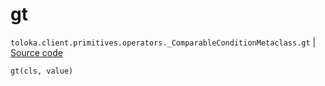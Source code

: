 # gt
`toloka.client.primitives.operators._ComparableConditionMetaclass.gt` | [Source code](https://github.com/Toloka/toloka-kit/blob/v1.2.3/src/client/primitives/operators.py#L145)

```python
gt(cls, value)
```

